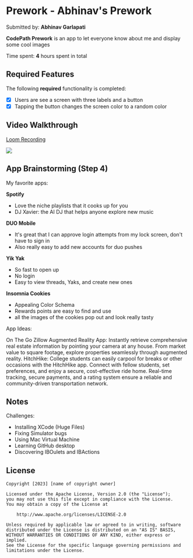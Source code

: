 # Prework - Abhinav's Prework

Submitted by: **Abhinav Garlapati**

**CodePath Prework** is an app to let everyone know about me and display some cool images 

Time spent: **4** hours spent in total

## Required Features

The following **required** functionality is completed:

- [X] Users are see a screen with three labels and a button
- [X] Tapping the button changes the screen color to a random color
 
## Video Walkthrough

<div>
    <a href="https://www.loom.com/share/9c90cbd432134416a031a1add18e3012">
      <p>Loom Recording</p>
    </a>
    <a href="https://www.loom.com/share/9c90cbd432134416a031a1add18e3012">
      <img style="max-width:300px;" src="https://cdn.loom.com/sessions/thumbnails/9c90cbd432134416a031a1add18e3012-with-play.gif">
    </a>
  </div>

## App Brainstorming (Step 4)
My favorite apps:

**Spotify**

- Love the niche playlists that it cooks up for you
- DJ Xavier: the AI DJ that helps anyone explore new music

**DUO Mobile**

- It's great that I can approve login attempts from my lock screen, don't have to sign in
- Also really easy to add new accounts for duo pushes

**Yik Yak**

- So fast to open up
- No login
- Easy to view threads, Yaks, and create new ones

**Insomnia Cookies**

- Appealing Color Schema
- Rewards points are easy to find and use
- all the images of the cookies pop out and look really tasty

App Ideas:

On The Go Zillow Augmented Reality App: Instantly retrieve comprehensive real estate information by pointing your camera at any house. From market value to square footage, explore properties seamlessly through augmented reality.
HitchHike: College students can easily carpool for breaks or other occasions with the HitchHike app. Connect with fellow students, set preferences, and enjoy a secure, cost-effective ride home. Real-time tracking, secure payments, and a rating system ensure a reliable and community-driven transportation network.


## Notes

Challenges:
- Installing XCode (Huge Files)
- Fixing Simulator bugs
- Using Mac Virtual Machine
- Learning GitHub desktop
- Discovering IBOulets and IBActions

## License

    Copyright [2023] [name of copyright owner]

    Licensed under the Apache License, Version 2.0 (the "License");
    you may not use this file except in compliance with the License.
    You may obtain a copy of the License at

        http://www.apache.org/licenses/LICENSE-2.0

    Unless required by applicable law or agreed to in writing, software
    distributed under the License is distributed on an "AS IS" BASIS,
    WITHOUT WARRANTIES OR CONDITIONS OF ANY KIND, either express or implied.
    See the License for the specific language governing permissions and
    limitations under the License.
